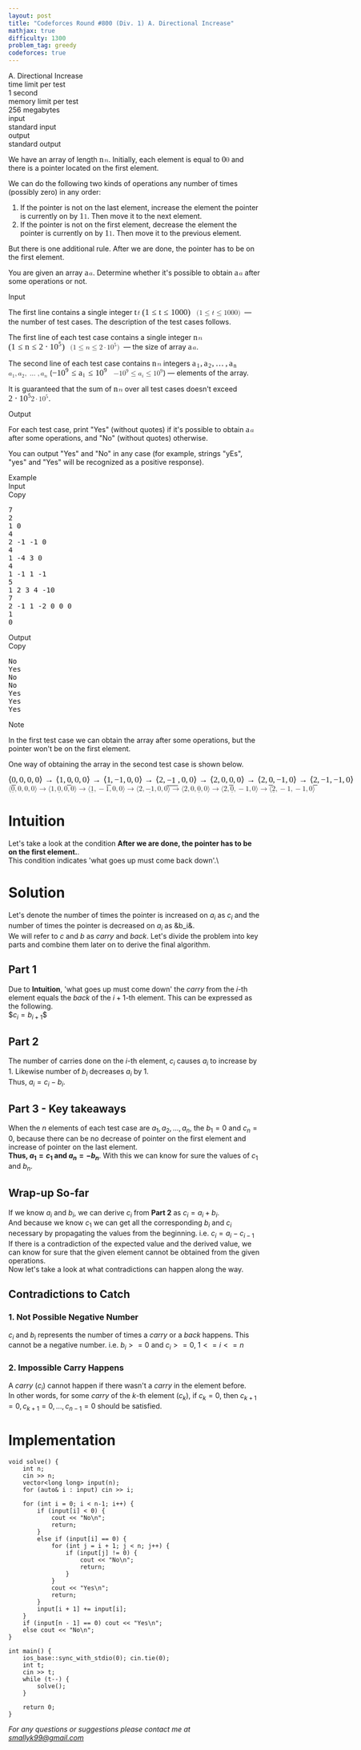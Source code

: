 ```yaml
---
layout: post
title: "Codeforces Round #800 (Div. 1) A. Directional Increase"
mathjax: true
difficulty: 1300
problem_tag: greedy
codeforces: true
---
```


<div class="problem-statement"><div class="header"><div class="title">A. Directional Increase</div><div class="time-limit"><div class="property-title">time limit per test</div>1 second</div><div class="memory-limit"><div class="property-title">memory limit per test</div>256 megabytes</div><div class="input-file"><div class="property-title">input</div>standard input</div><div class="output-file"><div class="property-title">output</div>standard output</div></div><div><p>We have an array of length <span class="MathJax_Preview" style="color: inherit;"></span><span class="MathJax" id="MathJax-Element-1-Frame" tabindex="0" style="position: relative;" data-mathml="<math xmlns=&quot;http://www.w3.org/1998/Math/MathML&quot;><mi>n</mi></math>" role="presentation"><nobr aria-hidden="true"><span class="math" id="MathJax-Span-1" style="width: 0.717em; display: inline-block;"><span style="display: inline-block; position: relative; width: 0.598em; height: 0px; font-size: 120%;"><span style="position: absolute; clip: rect(1.551em, 1000.6em, 2.324em, -999.997em); top: -2.14em; left: 0em;"><span class="mrow" id="MathJax-Span-2"><span class="mi" id="MathJax-Span-3" style="font-family: MathJax_Math-italic;">n</span></span><span style="display: inline-block; width: 0px; height: 2.146em;"></span></span></span><span style="display: inline-block; overflow: hidden; vertical-align: -0.068em; border-left: 0px solid; width: 0px; height: 0.718em;"></span></span></nobr><span class="MJX_Assistive_MathML" role="presentation"><math xmlns="http://www.w3.org/1998/Math/MathML"><mi>n</mi></math></span></span><script type="math/tex" id="MathJax-Element-1">n</script>. Initially, each element is equal to <span class="MathJax_Preview" style="color: inherit;"></span><span class="MathJax" id="MathJax-Element-2-Frame" tabindex="0" style="position: relative;" data-mathml="<math xmlns=&quot;http://www.w3.org/1998/Math/MathML&quot;><mn>0</mn></math>" role="presentation"><nobr aria-hidden="true"><span class="math" id="MathJax-Span-4" style="width: 0.598em; display: inline-block;"><span style="display: inline-block; position: relative; width: 0.479em; height: 0px; font-size: 120%;"><span style="position: absolute; clip: rect(1.372em, 1000.42em, 2.384em, -999.997em); top: -2.199em; left: 0em;"><span class="mrow" id="MathJax-Span-5"><span class="mn" id="MathJax-Span-6" style="font-family: MathJax_Main;">0</span></span><span style="display: inline-block; width: 0px; height: 2.205em;"></span></span></span><span style="display: inline-block; overflow: hidden; vertical-align: -0.068em; border-left: 0px solid; width: 0px; height: 1.004em;"></span></span></nobr><span class="MJX_Assistive_MathML" role="presentation"><math xmlns="http://www.w3.org/1998/Math/MathML"><mn>0</mn></math></span></span><script type="math/tex" id="MathJax-Element-2">0</script> and there is a pointer located on the first element.</p><p>We can do the following two kinds of operations any number of times (possibly zero) in any order:</p><ol><li> If the pointer is not on the last element, increase the element the pointer is currently on by <span class="MathJax_Preview" style="color: inherit;"></span><span class="MathJax" id="MathJax-Element-3-Frame" tabindex="0" style="position: relative;" data-mathml="<math xmlns=&quot;http://www.w3.org/1998/Math/MathML&quot;><mn>1</mn></math>" role="presentation"><nobr aria-hidden="true"><span class="math" id="MathJax-Span-7" style="width: 0.598em; display: inline-block;"><span style="display: inline-block; position: relative; width: 0.479em; height: 0px; font-size: 120%;"><span style="position: absolute; clip: rect(1.372em, 1000.42em, 2.384em, -999.997em); top: -2.199em; left: 0em;"><span class="mrow" id="MathJax-Span-8"><span class="mn" id="MathJax-Span-9" style="font-family: MathJax_Main;">1</span></span><span style="display: inline-block; width: 0px; height: 2.205em;"></span></span></span><span style="display: inline-block; overflow: hidden; vertical-align: -0.068em; border-left: 0px solid; width: 0px; height: 0.932em;"></span></span></nobr><span class="MJX_Assistive_MathML" role="presentation"><math xmlns="http://www.w3.org/1998/Math/MathML"><mn>1</mn></math></span></span><script type="math/tex" id="MathJax-Element-3">1</script>. Then move it to the next element.</li><li> If the pointer is not on the first element, decrease the element the pointer is currently on by <span class="MathJax_Preview" style="color: inherit;"></span><span class="MathJax" id="MathJax-Element-4-Frame" tabindex="0" style="position: relative;" data-mathml="<math xmlns=&quot;http://www.w3.org/1998/Math/MathML&quot;><mn>1</mn></math>" role="presentation"><nobr aria-hidden="true"><span class="math" id="MathJax-Span-10" style="width: 0.598em; display: inline-block;"><span style="display: inline-block; position: relative; width: 0.479em; height: 0px; font-size: 120%;"><span style="position: absolute; clip: rect(1.372em, 1000.42em, 2.384em, -999.997em); top: -2.199em; left: 0em;"><span class="mrow" id="MathJax-Span-11"><span class="mn" id="MathJax-Span-12" style="font-family: MathJax_Main;">1</span></span><span style="display: inline-block; width: 0px; height: 2.205em;"></span></span></span><span style="display: inline-block; overflow: hidden; vertical-align: -0.068em; border-left: 0px solid; width: 0px; height: 0.932em;"></span></span></nobr><span class="MJX_Assistive_MathML" role="presentation"><math xmlns="http://www.w3.org/1998/Math/MathML"><mn>1</mn></math></span></span><script type="math/tex" id="MathJax-Element-4">1</script>. Then move it to the previous element.</li></ol><p>But there is one additional rule. <span class="tex-font-style-bf">After we are done, the pointer has to be on the first element.</span></p><p>You are given an array <span class="MathJax_Preview" style="color: inherit;"></span><span class="MathJax" id="MathJax-Element-5-Frame" tabindex="0" style="position: relative;" data-mathml="<math xmlns=&quot;http://www.w3.org/1998/Math/MathML&quot;><mi>a</mi></math>" role="presentation"><nobr aria-hidden="true"><span class="math" id="MathJax-Span-13" style="width: 0.658em; display: inline-block;"><span style="display: inline-block; position: relative; width: 0.539em; height: 0px; font-size: 120%;"><span style="position: absolute; clip: rect(1.551em, 1000.54em, 2.324em, -999.997em); top: -2.14em; left: 0em;"><span class="mrow" id="MathJax-Span-14"><span class="mi" id="MathJax-Span-15" style="font-family: MathJax_Math-italic;">a</span></span><span style="display: inline-block; width: 0px; height: 2.146em;"></span></span></span><span style="display: inline-block; overflow: hidden; vertical-align: -0.068em; border-left: 0px solid; width: 0px; height: 0.718em;"></span></span></nobr><span class="MJX_Assistive_MathML" role="presentation"><math xmlns="http://www.w3.org/1998/Math/MathML"><mi>a</mi></math></span></span><script type="math/tex" id="MathJax-Element-5">a</script>. Determine whether it's possible to obtain <span class="MathJax_Preview" style="color: inherit;"></span><span class="MathJax" id="MathJax-Element-6-Frame" tabindex="0" style="position: relative;" data-mathml="<math xmlns=&quot;http://www.w3.org/1998/Math/MathML&quot;><mi>a</mi></math>" role="presentation"><nobr aria-hidden="true"><span class="math" id="MathJax-Span-16" style="width: 0.658em; display: inline-block;"><span style="display: inline-block; position: relative; width: 0.539em; height: 0px; font-size: 120%;"><span style="position: absolute; clip: rect(1.551em, 1000.54em, 2.324em, -999.997em); top: -2.14em; left: 0em;"><span class="mrow" id="MathJax-Span-17"><span class="mi" id="MathJax-Span-18" style="font-family: MathJax_Math-italic;">a</span></span><span style="display: inline-block; width: 0px; height: 2.146em;"></span></span></span><span style="display: inline-block; overflow: hidden; vertical-align: -0.068em; border-left: 0px solid; width: 0px; height: 0.718em;"></span></span></nobr><span class="MJX_Assistive_MathML" role="presentation"><math xmlns="http://www.w3.org/1998/Math/MathML"><mi>a</mi></math></span></span><script type="math/tex" id="MathJax-Element-6">a</script> after some operations or not.</p></div><div class="input-specification"><div class="section-title">Input</div><p>The first line contains a single integer <span class="MathJax_Preview" style="color: inherit;"></span><span class="MathJax" id="MathJax-Element-7-Frame" tabindex="0" style="position: relative;" data-mathml="<math xmlns=&quot;http://www.w3.org/1998/Math/MathML&quot;><mi>t</mi></math>" role="presentation"><nobr aria-hidden="true"><span class="math" id="MathJax-Span-19" style="width: 0.479em; display: inline-block;"><span style="display: inline-block; position: relative; width: 0.36em; height: 0px; font-size: 120%;"><span style="position: absolute; clip: rect(1.313em, 1000.3em, 2.324em, -999.997em); top: -2.14em; left: 0em;"><span class="mrow" id="MathJax-Span-20"><span class="mi" id="MathJax-Span-21" style="font-family: MathJax_Math-italic;">t</span></span><span style="display: inline-block; width: 0px; height: 2.146em;"></span></span></span><span style="display: inline-block; overflow: hidden; vertical-align: -0.068em; border-left: 0px solid; width: 0px; height: 0.932em;"></span></span></nobr><span class="MJX_Assistive_MathML" role="presentation"><math xmlns="http://www.w3.org/1998/Math/MathML"><mi>t</mi></math></span></span><script type="math/tex" id="MathJax-Element-7">t</script> <span class="MathJax_Preview" style="color: inherit;"></span><span class="MathJax" id="MathJax-Element-8-Frame" tabindex="0" style="position: relative;" data-mathml="<math xmlns=&quot;http://www.w3.org/1998/Math/MathML&quot;><mo stretchy=&quot;false&quot;>(</mo><mn>1</mn><mo>&amp;#x2264;</mo><mi>t</mi><mo>&amp;#x2264;</mo><mn>1000</mn><mo stretchy=&quot;false&quot;>)</mo></math>" role="presentation"><nobr aria-hidden="true"><span class="math" id="MathJax-Span-22" style="width: 7.741em; display: inline-block;"><span style="display: inline-block; position: relative; width: 6.432em; height: 0px; font-size: 120%;"><span style="position: absolute; clip: rect(1.253em, 1006.31em, 2.622em, -999.997em); top: -2.199em; left: 0em;"><span class="mrow" id="MathJax-Span-23"><span class="mo" id="MathJax-Span-24" style="font-family: MathJax_Main;">(</span><span class="mn" id="MathJax-Span-25" style="font-family: MathJax_Main;">1</span><span class="mo" id="MathJax-Span-26" style="font-family: MathJax_Main; padding-left: 0.301em;">≤</span><span class="mi" id="MathJax-Span-27" style="font-family: MathJax_Math-italic; padding-left: 0.301em;">t</span><span class="mo" id="MathJax-Span-28" style="font-family: MathJax_Main; padding-left: 0.301em;">≤</span><span class="mn" id="MathJax-Span-29" style="font-family: MathJax_Main; padding-left: 0.301em;">1000</span><span class="mo" id="MathJax-Span-30" style="font-family: MathJax_Main;">)</span></span><span style="display: inline-block; width: 0px; height: 2.205em;"></span></span></span><span style="display: inline-block; overflow: hidden; vertical-align: -0.354em; border-left: 0px solid; width: 0px; height: 1.361em;"></span></span></nobr><span class="MJX_Assistive_MathML" role="presentation"><math xmlns="http://www.w3.org/1998/Math/MathML"><mo stretchy="false">(</mo><mn>1</mn><mo>≤</mo><mi>t</mi><mo>≤</mo><mn>1000</mn><mo stretchy="false">)</mo></math></span></span><script type="math/tex" id="MathJax-Element-8">(1\le t\le 1000)</script> &nbsp;— the number of test cases. The description of the test cases follows.</p><p>The first line of each test case contains a single integer <span class="MathJax_Preview" style="color: inherit;"></span><span class="MathJax" id="MathJax-Element-9-Frame" tabindex="0" style="position: relative;" data-mathml="<math xmlns=&quot;http://www.w3.org/1998/Math/MathML&quot;><mi>n</mi></math>" role="presentation"><nobr aria-hidden="true"><span class="math" id="MathJax-Span-31" style="width: 0.717em; display: inline-block;"><span style="display: inline-block; position: relative; width: 0.598em; height: 0px; font-size: 120%;"><span style="position: absolute; clip: rect(1.551em, 1000.6em, 2.324em, -999.997em); top: -2.14em; left: 0em;"><span class="mrow" id="MathJax-Span-32"><span class="mi" id="MathJax-Span-33" style="font-family: MathJax_Math-italic;">n</span></span><span style="display: inline-block; width: 0px; height: 2.146em;"></span></span></span><span style="display: inline-block; overflow: hidden; vertical-align: -0.068em; border-left: 0px solid; width: 0px; height: 0.718em;"></span></span></nobr><span class="MJX_Assistive_MathML" role="presentation"><math xmlns="http://www.w3.org/1998/Math/MathML"><mi>n</mi></math></span></span><script type="math/tex" id="MathJax-Element-9">n</script> <span class="MathJax_Preview" style="color: inherit;"></span><span class="MathJax" id="MathJax-Element-10-Frame" tabindex="0" style="position: relative;" data-mathml="<math xmlns=&quot;http://www.w3.org/1998/Math/MathML&quot;><mo stretchy=&quot;false&quot;>(</mo><mn>1</mn><mo>&amp;#x2264;</mo><mi>n</mi><mo>&amp;#x2264;</mo><mn>2</mn><mo>&amp;#x22C5;</mo><msup><mn>10</mn><mn>5</mn></msup><mo stretchy=&quot;false&quot;>)</mo></math>" role="presentation"><nobr aria-hidden="true"><span class="math" id="MathJax-Span-34" style="width: 8.813em; display: inline-block;"><span style="display: inline-block; position: relative; width: 7.324em; height: 0px; font-size: 120%;"><span style="position: absolute; clip: rect(1.134em, 1007.21em, 2.622em, -999.997em); top: -2.199em; left: 0em;"><span class="mrow" id="MathJax-Span-35"><span class="mo" id="MathJax-Span-36" style="font-family: MathJax_Main;">(</span><span class="mn" id="MathJax-Span-37" style="font-family: MathJax_Main;">1</span><span class="mo" id="MathJax-Span-38" style="font-family: MathJax_Main; padding-left: 0.301em;">≤</span><span class="mi" id="MathJax-Span-39" style="font-family: MathJax_Math-italic; padding-left: 0.301em;">n</span><span class="mo" id="MathJax-Span-40" style="font-family: MathJax_Main; padding-left: 0.301em;">≤</span><span class="mn" id="MathJax-Span-41" style="font-family: MathJax_Main; padding-left: 0.301em;">2</span><span class="mo" id="MathJax-Span-42" style="font-family: MathJax_Main; padding-left: 0.241em;">⋅</span><span class="msubsup" id="MathJax-Span-43" style="padding-left: 0.241em;"><span style="display: inline-block; position: relative; width: 1.432em; height: 0px;"><span style="position: absolute; clip: rect(3.158em, 1000.96em, 4.17em, -999.997em); top: -3.985em; left: 0em;"><span class="mn" id="MathJax-Span-44" style="font-family: MathJax_Main;">10</span><span style="display: inline-block; width: 0px; height: 3.991em;"></span></span><span style="position: absolute; top: -4.402em; left: 1.015em;"><span class="mn" id="MathJax-Span-45" style="font-size: 70.7%; font-family: MathJax_Main;">5</span><span style="display: inline-block; width: 0px; height: 3.991em;"></span></span></span></span><span class="mo" id="MathJax-Span-46" style="font-family: MathJax_Main;">)</span></span><span style="display: inline-block; width: 0px; height: 2.205em;"></span></span></span><span style="display: inline-block; overflow: hidden; vertical-align: -0.354em; border-left: 0px solid; width: 0px; height: 1.504em;"></span></span></nobr><span class="MJX_Assistive_MathML" role="presentation"><math xmlns="http://www.w3.org/1998/Math/MathML"><mo stretchy="false">(</mo><mn>1</mn><mo>≤</mo><mi>n</mi><mo>≤</mo><mn>2</mn><mo>⋅</mo><msup><mn>10</mn><mn>5</mn></msup><mo stretchy="false">)</mo></math></span></span><script type="math/tex" id="MathJax-Element-10">(1\le n\le 2 \cdot 10^5)</script> &nbsp;— the size of array <span class="MathJax_Preview" style="color: inherit;"></span><span class="MathJax" id="MathJax-Element-11-Frame" tabindex="0" style="position: relative;" data-mathml="<math xmlns=&quot;http://www.w3.org/1998/Math/MathML&quot;><mi>a</mi></math>" role="presentation"><nobr aria-hidden="true"><span class="math" id="MathJax-Span-47" style="width: 0.658em; display: inline-block;"><span style="display: inline-block; position: relative; width: 0.539em; height: 0px; font-size: 120%;"><span style="position: absolute; clip: rect(1.551em, 1000.54em, 2.324em, -999.997em); top: -2.14em; left: 0em;"><span class="mrow" id="MathJax-Span-48"><span class="mi" id="MathJax-Span-49" style="font-family: MathJax_Math-italic;">a</span></span><span style="display: inline-block; width: 0px; height: 2.146em;"></span></span></span><span style="display: inline-block; overflow: hidden; vertical-align: -0.068em; border-left: 0px solid; width: 0px; height: 0.718em;"></span></span></nobr><span class="MJX_Assistive_MathML" role="presentation"><math xmlns="http://www.w3.org/1998/Math/MathML"><mi>a</mi></math></span></span><script type="math/tex" id="MathJax-Element-11">a</script>.</p><p>The second line of each test case contains <span class="MathJax_Preview" style="color: inherit;"></span><span class="MathJax" id="MathJax-Element-12-Frame" tabindex="0" style="position: relative;" data-mathml="<math xmlns=&quot;http://www.w3.org/1998/Math/MathML&quot;><mi>n</mi></math>" role="presentation"><nobr aria-hidden="true"><span class="math" id="MathJax-Span-50" style="width: 0.717em; display: inline-block;"><span style="display: inline-block; position: relative; width: 0.598em; height: 0px; font-size: 120%;"><span style="position: absolute; clip: rect(1.551em, 1000.6em, 2.324em, -999.997em); top: -2.14em; left: 0em;"><span class="mrow" id="MathJax-Span-51"><span class="mi" id="MathJax-Span-52" style="font-family: MathJax_Math-italic;">n</span></span><span style="display: inline-block; width: 0px; height: 2.146em;"></span></span></span><span style="display: inline-block; overflow: hidden; vertical-align: -0.068em; border-left: 0px solid; width: 0px; height: 0.718em;"></span></span></nobr><span class="MJX_Assistive_MathML" role="presentation"><math xmlns="http://www.w3.org/1998/Math/MathML"><mi>n</mi></math></span></span><script type="math/tex" id="MathJax-Element-12">n</script> integers <span class="MathJax_Preview" style="color: inherit;"></span><span class="MathJax" id="MathJax-Element-13-Frame" tabindex="0" style="position: relative;" data-mathml="<math xmlns=&quot;http://www.w3.org/1998/Math/MathML&quot;><msub><mi>a</mi><mn>1</mn></msub><mo>,</mo><msub><mi>a</mi><mn>2</mn></msub><mo>,</mo><mo>&amp;#x2026;</mo><mo>,</mo><msub><mi>a</mi><mi>n</mi></msub></math>" role="presentation"><nobr aria-hidden="true"><span class="math" id="MathJax-Span-53" style="width: 6.789em; display: inline-block;"><span style="display: inline-block; position: relative; width: 5.658em; height: 0px; font-size: 120%;"><span style="position: absolute; clip: rect(1.61em, 1005.66em, 2.562em, -999.997em); top: -2.199em; left: 0em;"><span class="mrow" id="MathJax-Span-54"><span class="msubsup" id="MathJax-Span-55"><span style="display: inline-block; position: relative; width: 0.955em; height: 0px;"><span style="position: absolute; clip: rect(3.396em, 1000.54em, 4.17em, -999.997em); top: -3.985em; left: 0em;"><span class="mi" id="MathJax-Span-56" style="font-family: MathJax_Math-italic;">a</span><span style="display: inline-block; width: 0px; height: 3.991em;"></span></span><span style="position: absolute; top: -3.807em; left: 0.539em;"><span class="mn" id="MathJax-Span-57" style="font-size: 70.7%; font-family: MathJax_Main;">1</span><span style="display: inline-block; width: 0px; height: 3.991em;"></span></span></span></span><span class="mo" id="MathJax-Span-58" style="font-family: MathJax_Main;">,</span><span class="msubsup" id="MathJax-Span-59" style="padding-left: 0.182em;"><span style="display: inline-block; position: relative; width: 0.955em; height: 0px;"><span style="position: absolute; clip: rect(3.396em, 1000.54em, 4.17em, -999.997em); top: -3.985em; left: 0em;"><span class="mi" id="MathJax-Span-60" style="font-family: MathJax_Math-italic;">a</span><span style="display: inline-block; width: 0px; height: 3.991em;"></span></span><span style="position: absolute; top: -3.807em; left: 0.539em;"><span class="mn" id="MathJax-Span-61" style="font-size: 70.7%; font-family: MathJax_Main;">2</span><span style="display: inline-block; width: 0px; height: 3.991em;"></span></span></span></span><span class="mo" id="MathJax-Span-62" style="font-family: MathJax_Main;">,</span><span class="mo" id="MathJax-Span-63" style="font-family: MathJax_Main; padding-left: 0.182em;">…</span><span class="mo" id="MathJax-Span-64" style="font-family: MathJax_Main; padding-left: 0.182em;">,</span><span class="msubsup" id="MathJax-Span-65" style="padding-left: 0.182em;"><span style="display: inline-block; position: relative; width: 1.015em; height: 0px;"><span style="position: absolute; clip: rect(3.396em, 1000.54em, 4.17em, -999.997em); top: -3.985em; left: 0em;"><span class="mi" id="MathJax-Span-66" style="font-family: MathJax_Math-italic;">a</span><span style="display: inline-block; width: 0px; height: 3.991em;"></span></span><span style="position: absolute; top: -3.807em; left: 0.539em;"><span class="mi" id="MathJax-Span-67" style="font-size: 70.7%; font-family: MathJax_Math-italic;">n</span><span style="display: inline-block; width: 0px; height: 3.991em;"></span></span></span></span></span><span style="display: inline-block; width: 0px; height: 2.205em;"></span></span></span><span style="display: inline-block; overflow: hidden; vertical-align: -0.282em; border-left: 0px solid; width: 0px; height: 0.932em;"></span></span></nobr><span class="MJX_Assistive_MathML" role="presentation"><math xmlns="http://www.w3.org/1998/Math/MathML"><msub><mi>a</mi><mn>1</mn></msub><mo>,</mo><msub><mi>a</mi><mn>2</mn></msub><mo>,</mo><mo>…</mo><mo>,</mo><msub><mi>a</mi><mi>n</mi></msub></math></span></span><script type="math/tex" id="MathJax-Element-13">a_1, a_2, \ldots, a_n</script> (<span class="MathJax_Preview" style="color: inherit;"></span><span class="MathJax" id="MathJax-Element-14-Frame" tabindex="0" style="position: relative;" data-mathml="<math xmlns=&quot;http://www.w3.org/1998/Math/MathML&quot;><mo>&amp;#x2212;</mo><msup><mn>10</mn><mn>9</mn></msup><mo>&amp;#x2264;</mo><msub><mi>a</mi><mi>i</mi></msub><mo>&amp;#x2264;</mo><msup><mn>10</mn><mn>9</mn></msup></math>" role="presentation"><nobr aria-hidden="true"><span class="math" id="MathJax-Span-68" style="width: 8.753em; display: inline-block;"><span style="display: inline-block; position: relative; width: 7.265em; height: 0px; font-size: 120%;"><span style="position: absolute; clip: rect(1.134em, 1007.26em, 2.562em, -999.997em); top: -2.199em; left: 0em;"><span class="mrow" id="MathJax-Span-69"><span class="mo" id="MathJax-Span-70" style="font-family: MathJax_Main;">−</span><span class="msubsup" id="MathJax-Span-71"><span style="display: inline-block; position: relative; width: 1.432em; height: 0px;"><span style="position: absolute; clip: rect(3.158em, 1000.96em, 4.17em, -999.997em); top: -3.985em; left: 0em;"><span class="mn" id="MathJax-Span-72" style="font-family: MathJax_Main;">10</span><span style="display: inline-block; width: 0px; height: 3.991em;"></span></span><span style="position: absolute; top: -4.402em; left: 1.015em;"><span class="mn" id="MathJax-Span-73" style="font-size: 70.7%; font-family: MathJax_Main;">9</span><span style="display: inline-block; width: 0px; height: 3.991em;"></span></span></span></span><span class="mo" id="MathJax-Span-74" style="font-family: MathJax_Main; padding-left: 0.301em;">≤</span><span class="msubsup" id="MathJax-Span-75" style="padding-left: 0.301em;"><span style="display: inline-block; position: relative; width: 0.836em; height: 0px;"><span style="position: absolute; clip: rect(3.396em, 1000.54em, 4.17em, -999.997em); top: -3.985em; left: 0em;"><span class="mi" id="MathJax-Span-76" style="font-family: MathJax_Math-italic;">a</span><span style="display: inline-block; width: 0px; height: 3.991em;"></span></span><span style="position: absolute; top: -3.807em; left: 0.539em;"><span class="mi" id="MathJax-Span-77" style="font-size: 70.7%; font-family: MathJax_Math-italic;">i</span><span style="display: inline-block; width: 0px; height: 3.991em;"></span></span></span></span><span class="mo" id="MathJax-Span-78" style="font-family: MathJax_Main; padding-left: 0.301em;">≤</span><span class="msubsup" id="MathJax-Span-79" style="padding-left: 0.301em;"><span style="display: inline-block; position: relative; width: 1.432em; height: 0px;"><span style="position: absolute; clip: rect(3.158em, 1000.96em, 4.17em, -999.997em); top: -3.985em; left: 0em;"><span class="mn" id="MathJax-Span-80" style="font-family: MathJax_Main;">10</span><span style="display: inline-block; width: 0px; height: 3.991em;"></span></span><span style="position: absolute; top: -4.402em; left: 1.015em;"><span class="mn" id="MathJax-Span-81" style="font-size: 70.7%; font-family: MathJax_Main;">9</span><span style="display: inline-block; width: 0px; height: 3.991em;"></span></span></span></span></span><span style="display: inline-block; width: 0px; height: 2.205em;"></span></span></span><span style="display: inline-block; overflow: hidden; vertical-align: -0.282em; border-left: 0px solid; width: 0px; height: 1.361em;"></span></span></nobr><span class="MJX_Assistive_MathML" role="presentation"><math xmlns="http://www.w3.org/1998/Math/MathML"><mo>−</mo><msup><mn>10</mn><mn>9</mn></msup><mo>≤</mo><msub><mi>a</mi><mi>i</mi></msub><mo>≤</mo><msup><mn>10</mn><mn>9</mn></msup></math></span></span><script type="math/tex" id="MathJax-Element-14">-10^9 \le a_i \le 10^9</script>)&nbsp;— elements of the array.</p><p>It is guaranteed that the sum of <span class="MathJax_Preview" style="color: inherit;"></span><span class="MathJax" id="MathJax-Element-15-Frame" tabindex="0" style="position: relative;" data-mathml="<math xmlns=&quot;http://www.w3.org/1998/Math/MathML&quot;><mi>n</mi></math>" role="presentation"><nobr aria-hidden="true"><span class="math" id="MathJax-Span-82" style="width: 0.717em; display: inline-block;"><span style="display: inline-block; position: relative; width: 0.598em; height: 0px; font-size: 120%;"><span style="position: absolute; clip: rect(1.551em, 1000.6em, 2.324em, -999.997em); top: -2.14em; left: 0em;"><span class="mrow" id="MathJax-Span-83"><span class="mi" id="MathJax-Span-84" style="font-family: MathJax_Math-italic;">n</span></span><span style="display: inline-block; width: 0px; height: 2.146em;"></span></span></span><span style="display: inline-block; overflow: hidden; vertical-align: -0.068em; border-left: 0px solid; width: 0px; height: 0.718em;"></span></span></nobr><span class="MJX_Assistive_MathML" role="presentation"><math xmlns="http://www.w3.org/1998/Math/MathML"><mi>n</mi></math></span></span><script type="math/tex" id="MathJax-Element-15">n</script> over all test cases doesn't exceed <span class="MathJax_Preview" style="color: inherit;"></span><span class="MathJax" id="MathJax-Element-16-Frame" tabindex="0" style="position: relative;" data-mathml="<math xmlns=&quot;http://www.w3.org/1998/Math/MathML&quot;><mn>2</mn><mo>&amp;#x22C5;</mo><msup><mn>10</mn><mn>5</mn></msup></math>" role="presentation"><nobr aria-hidden="true"><span class="math" id="MathJax-Span-85" style="width: 3.217em; display: inline-block;"><span style="display: inline-block; position: relative; width: 2.682em; height: 0px; font-size: 120%;"><span style="position: absolute; clip: rect(1.134em, 1002.68em, 2.384em, -999.997em); top: -2.199em; left: 0em;"><span class="mrow" id="MathJax-Span-86"><span class="mn" id="MathJax-Span-87" style="font-family: MathJax_Main;">2</span><span class="mo" id="MathJax-Span-88" style="font-family: MathJax_Main; padding-left: 0.241em;">⋅</span><span class="msubsup" id="MathJax-Span-89" style="padding-left: 0.241em;"><span style="display: inline-block; position: relative; width: 1.432em; height: 0px;"><span style="position: absolute; clip: rect(3.158em, 1000.96em, 4.17em, -999.997em); top: -3.985em; left: 0em;"><span class="mn" id="MathJax-Span-90" style="font-family: MathJax_Main;">10</span><span style="display: inline-block; width: 0px; height: 3.991em;"></span></span><span style="position: absolute; top: -4.402em; left: 1.015em;"><span class="mn" id="MathJax-Span-91" style="font-size: 70.7%; font-family: MathJax_Main;">5</span><span style="display: inline-block; width: 0px; height: 3.991em;"></span></span></span></span></span><span style="display: inline-block; width: 0px; height: 2.205em;"></span></span></span><span style="display: inline-block; overflow: hidden; vertical-align: -0.068em; border-left: 0px solid; width: 0px; height: 1.218em;"></span></span></nobr><span class="MJX_Assistive_MathML" role="presentation"><math xmlns="http://www.w3.org/1998/Math/MathML"><mn>2</mn><mo>⋅</mo><msup><mn>10</mn><mn>5</mn></msup></math></span></span><script type="math/tex" id="MathJax-Element-16">2 \cdot 10^5</script>.</p></div><div class="output-specification"><div class="section-title">Output</div><p>For each test case, print "Yes" (without quotes) if it's possible to obtain <span class="MathJax_Preview" style="color: inherit;"></span><span class="MathJax" id="MathJax-Element-17-Frame" tabindex="0" style="position: relative;" data-mathml="<math xmlns=&quot;http://www.w3.org/1998/Math/MathML&quot;><mi>a</mi></math>" role="presentation"><nobr aria-hidden="true"><span class="math" id="MathJax-Span-92" style="width: 0.658em; display: inline-block;"><span style="display: inline-block; position: relative; width: 0.539em; height: 0px; font-size: 120%;"><span style="position: absolute; clip: rect(1.551em, 1000.54em, 2.324em, -999.997em); top: -2.14em; left: 0em;"><span class="mrow" id="MathJax-Span-93"><span class="mi" id="MathJax-Span-94" style="font-family: MathJax_Math-italic;">a</span></span><span style="display: inline-block; width: 0px; height: 2.146em;"></span></span></span><span style="display: inline-block; overflow: hidden; vertical-align: -0.068em; border-left: 0px solid; width: 0px; height: 0.718em;"></span></span></nobr><span class="MJX_Assistive_MathML" role="presentation"><math xmlns="http://www.w3.org/1998/Math/MathML"><mi>a</mi></math></span></span><script type="math/tex" id="MathJax-Element-17">a</script> after some operations, and "No" (without quotes) otherwise.</p><p>You can output "Yes" and "No" in any case (for example, strings "yEs", "yes" and "Yes" will be recognized as a positive response).</p></div><div class="sample-tests"><div class="section-title">Example</div><div class="sample-test"><div class="input"><div class="title">Input<div title="Copy" data-clipboard-target="#id006372898580171737" id="id0006886008445120195" class="input-output-copier">Copy</div></div><pre id="id006372898580171737">7
2
1 0
4
2 -1 -1 0
4
1 -4 3 0
4
1 -1 1 -1
5
1 2 3 4 -10
7
2 -1 1 -2 0 0 0
1
0
</pre></div><div class="output"><div class="title">Output<div title="Copy" data-clipboard-target="#id00949637920418559" id="id003592214255153725" class="input-output-copier">Copy</div></div><pre id="id00949637920418559">No
Yes
No
No
Yes
Yes
Yes
</pre></div></div></div><div class="note"><div class="section-title">Note</div><p>In the first test case we can obtain the array after some operations, but the pointer won't be on the first element.</p><p>One way of obtaining the array in the second test case is shown below.</p><p><span class="MathJax_Preview" style="color: inherit;"></span><span class="MathJax" id="MathJax-Element-18-Frame" tabindex="0" style="position: relative;" data-mathml="<math xmlns=&quot;http://www.w3.org/1998/Math/MathML&quot;><mo fence=&quot;false&quot; stretchy=&quot;false&quot;>&amp;#x27E8;</mo><munder><mn>0</mn><mo>&amp;#x005F;</mo></munder><mo>,</mo><mn>0</mn><mo>,</mo><mn>0</mn><mo>,</mo><mn>0</mn><mo fence=&quot;false&quot; stretchy=&quot;false&quot;>&amp;#x27E9;</mo><mo stretchy=&quot;false&quot;>&amp;#x2192;</mo><mo fence=&quot;false&quot; stretchy=&quot;false&quot;>&amp;#x27E8;</mo><mn>1</mn><mo>,</mo><munder><mn>0</mn><mo>&amp;#x005F;</mo></munder><mo>,</mo><mn>0</mn><mo>,</mo><mn>0</mn><mo fence=&quot;false&quot; stretchy=&quot;false&quot;>&amp;#x27E9;</mo><mo stretchy=&quot;false&quot;>&amp;#x2192;</mo><mo fence=&quot;false&quot; stretchy=&quot;false&quot;>&amp;#x27E8;</mo><munder><mn>1</mn><mo>&amp;#x005F;</mo></munder><mo>,</mo><mo>&amp;#x2212;</mo><mn>1</mn><mo>,</mo><mn>0</mn><mo>,</mo><mn>0</mn><mo fence=&quot;false&quot; stretchy=&quot;false&quot;>&amp;#x27E9;</mo><mo stretchy=&quot;false&quot;>&amp;#x2192;</mo><mo fence=&quot;false&quot; stretchy=&quot;false&quot;>&amp;#x27E8;</mo><mn>2</mn><mo>,</mo><munder><mrow><mo>&amp;#x2212;</mo><mn>1</mn></mrow><mo>&amp;#x005F;</mo></munder><mo>,</mo><mn>0</mn><mo>,</mo><mn>0</mn><mo fence=&quot;false&quot; stretchy=&quot;false&quot;>&amp;#x27E9;</mo><mo stretchy=&quot;false&quot;>&amp;#x2192;</mo><mo fence=&quot;false&quot; stretchy=&quot;false&quot;>&amp;#x27E8;</mo><mn>2</mn><mo>,</mo><mn>0</mn><mo>,</mo><munder><mn>0</mn><mo>&amp;#x005F;</mo></munder><mo>,</mo><mn>0</mn><mo fence=&quot;false&quot; stretchy=&quot;false&quot;>&amp;#x27E9;</mo><mo stretchy=&quot;false&quot;>&amp;#x2192;</mo><mo fence=&quot;false&quot; stretchy=&quot;false&quot;>&amp;#x27E8;</mo><mn>2</mn><mo>,</mo><munder><mn>0</mn><mo>&amp;#x005F;</mo></munder><mo>,</mo><mo>&amp;#x2212;</mo><mn>1</mn><mo>,</mo><mn>0</mn><mo fence=&quot;false&quot; stretchy=&quot;false&quot;>&amp;#x27E9;</mo><mo stretchy=&quot;false&quot;>&amp;#x2192;</mo><mo fence=&quot;false&quot; stretchy=&quot;false&quot;>&amp;#x27E8;</mo><munder><mn>2</mn><mo>&amp;#x005F;</mo></munder><mo>,</mo><mo>&amp;#x2212;</mo><mn>1</mn><mo>,</mo><mo>&amp;#x2212;</mo><mn>1</mn><mo>,</mo><mn>0</mn><mo fence=&quot;false&quot; stretchy=&quot;false&quot;>&amp;#x27E9;</mo></math>" role="presentation"><nobr aria-hidden="true"><span class="math" id="MathJax-Span-95" style="width: 51.015em; display: inline-block;"><span style="display: inline-block; position: relative; width: 42.503em; height: 0px; font-size: 120%;"><span style="position: absolute; clip: rect(1.253em, 1042.38em, 2.682em, -999.997em); top: -2.199em; left: 0em;"><span class="mrow" id="MathJax-Span-96"><span class="mo" id="MathJax-Span-97" style="font-family: MathJax_Main;">⟨</span><span class="munderover" id="MathJax-Span-98"><span style="display: inline-block; position: relative; width: 0.479em; height: 0px;"><span style="position: absolute; clip: rect(3.158em, 1000.48em, 4.17em, -999.997em); top: -3.985em; left: 0em;"><span class="mn" id="MathJax-Span-99" style="font-family: MathJax_Main;">0</span><span style="display: inline-block; width: 0px; height: 3.991em;"></span></span><span style="position: absolute; clip: rect(3.515em, 1000.48em, 3.932em, -999.997em); top: -3.509em; left: 0em;"><span class="mo" id="MathJax-Span-100" style=""><span style="font-family: MathJax_Main;">–</span></span><span style="display: inline-block; width: 0px; height: 3.991em;"></span></span></span></span><span class="mo" id="MathJax-Span-101" style="font-family: MathJax_Main;">,</span><span class="mn" id="MathJax-Span-102" style="font-family: MathJax_Main; padding-left: 0.182em;">0</span><span class="mo" id="MathJax-Span-103" style="font-family: MathJax_Main;">,</span><span class="mn" id="MathJax-Span-104" style="font-family: MathJax_Main; padding-left: 0.182em;">0</span><span class="mo" id="MathJax-Span-105" style="font-family: MathJax_Main;">,</span><span class="mn" id="MathJax-Span-106" style="font-family: MathJax_Main; padding-left: 0.182em;">0</span><span class="mo" id="MathJax-Span-107" style="font-family: MathJax_Main;">⟩</span><span class="mo" id="MathJax-Span-108" style="font-family: MathJax_Main; padding-left: 0.301em;">→</span><span class="mo" id="MathJax-Span-109" style="font-family: MathJax_Main; padding-left: 0.301em;">⟨</span><span class="mn" id="MathJax-Span-110" style="font-family: MathJax_Main;">1</span><span class="mo" id="MathJax-Span-111" style="font-family: MathJax_Main;">,</span><span class="munderover" id="MathJax-Span-112" style="padding-left: 0.182em;"><span style="display: inline-block; position: relative; width: 0.479em; height: 0px;"><span style="position: absolute; clip: rect(3.158em, 1000.48em, 4.17em, -999.997em); top: -3.985em; left: 0em;"><span class="mn" id="MathJax-Span-113" style="font-family: MathJax_Main;">0</span><span style="display: inline-block; width: 0px; height: 3.991em;"></span></span><span style="position: absolute; clip: rect(3.515em, 1000.48em, 3.932em, -999.997em); top: -3.509em; left: 0em;"><span class="mo" id="MathJax-Span-114" style=""><span style="font-family: MathJax_Main;">–</span></span><span style="display: inline-block; width: 0px; height: 3.991em;"></span></span></span></span><span class="mo" id="MathJax-Span-115" style="font-family: MathJax_Main;">,</span><span class="mn" id="MathJax-Span-116" style="font-family: MathJax_Main; padding-left: 0.182em;">0</span><span class="mo" id="MathJax-Span-117" style="font-family: MathJax_Main;">,</span><span class="mn" id="MathJax-Span-118" style="font-family: MathJax_Main; padding-left: 0.182em;">0</span><span class="mo" id="MathJax-Span-119" style="font-family: MathJax_Main;">⟩</span><span class="mo" id="MathJax-Span-120" style="font-family: MathJax_Main; padding-left: 0.301em;">→</span><span class="mo" id="MathJax-Span-121" style="font-family: MathJax_Main; padding-left: 0.301em;">⟨</span><span class="munderover" id="MathJax-Span-122"><span style="display: inline-block; position: relative; width: 0.479em; height: 0px;"><span style="position: absolute; clip: rect(3.158em, 1000.42em, 4.17em, -999.997em); top: -3.985em; left: 0em;"><span class="mn" id="MathJax-Span-123" style="font-family: MathJax_Main;">1</span><span style="display: inline-block; width: 0px; height: 3.991em;"></span></span><span style="position: absolute; clip: rect(3.515em, 1000.48em, 3.932em, -999.997em); top: -3.509em; left: 0em;"><span class="mo" id="MathJax-Span-124" style=""><span style="font-family: MathJax_Main;">–</span></span><span style="display: inline-block; width: 0px; height: 3.991em;"></span></span></span></span><span class="mo" id="MathJax-Span-125" style="font-family: MathJax_Main;">,</span><span class="mo" id="MathJax-Span-126" style="font-family: MathJax_Main; padding-left: 0.182em;">−</span><span class="mn" id="MathJax-Span-127" style="font-family: MathJax_Main;">1</span><span class="mo" id="MathJax-Span-128" style="font-family: MathJax_Main;">,</span><span class="mn" id="MathJax-Span-129" style="font-family: MathJax_Main; padding-left: 0.182em;">0</span><span class="mo" id="MathJax-Span-130" style="font-family: MathJax_Main;">,</span><span class="mn" id="MathJax-Span-131" style="font-family: MathJax_Main; padding-left: 0.182em;">0</span><span class="mo" id="MathJax-Span-132" style="font-family: MathJax_Main;">⟩</span><span class="mo" id="MathJax-Span-133" style="font-family: MathJax_Main; padding-left: 0.301em;">→</span><span class="mo" id="MathJax-Span-134" style="font-family: MathJax_Main; padding-left: 0.301em;">⟨</span><span class="mn" id="MathJax-Span-135" style="font-family: MathJax_Main;">2</span><span class="mo" id="MathJax-Span-136" style="font-family: MathJax_Main;">,</span><span class="munderover" id="MathJax-Span-137" style="padding-left: 0.182em;"><span style="display: inline-block; position: relative; width: 1.313em; height: 0px;"><span style="position: absolute; clip: rect(3.158em, 1001.19em, 4.229em, -999.997em); top: -3.985em; left: 0.003em;"><span class="mrow" id="MathJax-Span-138"><span class="mo" id="MathJax-Span-139" style="font-family: MathJax_Main;">−</span><span class="mn" id="MathJax-Span-140" style="font-family: MathJax_Main;">1</span></span><span style="display: inline-block; width: 0px; height: 3.991em;"></span></span><span style="position: absolute; clip: rect(3.515em, 1001.31em, 3.932em, -999.997em); top: -3.449em; left: 0em;"><span class="mo" id="MathJax-Span-141" style=""><span style="display: inline-block; position: relative; width: 1.313em; height: 0px;"><span style="position: absolute; font-family: MathJax_Main; top: -3.985em; left: 0em;">–<span style="display: inline-block; width: 0px; height: 3.991em;"></span></span><span style="position: absolute; font-family: MathJax_Main; top: -3.985em; left: 0.836em;">–<span style="display: inline-block; width: 0px; height: 3.991em;"></span></span><span style="font-family: MathJax_Main; position: absolute; top: -3.985em; left: 0.42em;">–<span style="display: inline-block; width: 0px; height: 3.991em;"></span></span></span></span><span style="display: inline-block; width: 0px; height: 3.991em;"></span></span></span></span><span class="mo" id="MathJax-Span-142" style="font-family: MathJax_Main;">,</span><span class="mn" id="MathJax-Span-143" style="font-family: MathJax_Main; padding-left: 0.182em;">0</span><span class="mo" id="MathJax-Span-144" style="font-family: MathJax_Main;">,</span><span class="mn" id="MathJax-Span-145" style="font-family: MathJax_Main; padding-left: 0.182em;">0</span><span class="mo" id="MathJax-Span-146" style="font-family: MathJax_Main;">⟩</span><span class="mo" id="MathJax-Span-147" style="font-family: MathJax_Main; padding-left: 0.301em;">→</span><span class="mo" id="MathJax-Span-148" style="font-family: MathJax_Main; padding-left: 0.301em;">⟨</span><span class="mn" id="MathJax-Span-149" style="font-family: MathJax_Main;">2</span><span class="mo" id="MathJax-Span-150" style="font-family: MathJax_Main;">,</span><span class="mn" id="MathJax-Span-151" style="font-family: MathJax_Main; padding-left: 0.182em;">0</span><span class="mo" id="MathJax-Span-152" style="font-family: MathJax_Main;">,</span><span class="munderover" id="MathJax-Span-153" style="padding-left: 0.182em;"><span style="display: inline-block; position: relative; width: 0.479em; height: 0px;"><span style="position: absolute; clip: rect(3.158em, 1000.48em, 4.17em, -999.997em); top: -3.985em; left: 0em;"><span class="mn" id="MathJax-Span-154" style="font-family: MathJax_Main;">0</span><span style="display: inline-block; width: 0px; height: 3.991em;"></span></span><span style="position: absolute; clip: rect(3.515em, 1000.48em, 3.932em, -999.997em); top: -3.509em; left: 0em;"><span class="mo" id="MathJax-Span-155" style=""><span style="font-family: MathJax_Main;">–</span></span><span style="display: inline-block; width: 0px; height: 3.991em;"></span></span></span></span><span class="mo" id="MathJax-Span-156" style="font-family: MathJax_Main;">,</span><span class="mn" id="MathJax-Span-157" style="font-family: MathJax_Main; padding-left: 0.182em;">0</span><span class="mo" id="MathJax-Span-158" style="font-family: MathJax_Main;">⟩</span><span class="mo" id="MathJax-Span-159" style="font-family: MathJax_Main; padding-left: 0.301em;">→</span><span class="mo" id="MathJax-Span-160" style="font-family: MathJax_Main; padding-left: 0.301em;">⟨</span><span class="mn" id="MathJax-Span-161" style="font-family: MathJax_Main;">2</span><span class="mo" id="MathJax-Span-162" style="font-family: MathJax_Main;">,</span><span class="munderover" id="MathJax-Span-163" style="padding-left: 0.182em;"><span style="display: inline-block; position: relative; width: 0.479em; height: 0px;"><span style="position: absolute; clip: rect(3.158em, 1000.48em, 4.17em, -999.997em); top: -3.985em; left: 0em;"><span class="mn" id="MathJax-Span-164" style="font-family: MathJax_Main;">0</span><span style="display: inline-block; width: 0px; height: 3.991em;"></span></span><span style="position: absolute; clip: rect(3.515em, 1000.48em, 3.932em, -999.997em); top: -3.509em; left: 0em;"><span class="mo" id="MathJax-Span-165" style=""><span style="font-family: MathJax_Main;">–</span></span><span style="display: inline-block; width: 0px; height: 3.991em;"></span></span></span></span><span class="mo" id="MathJax-Span-166" style="font-family: MathJax_Main;">,</span><span class="mo" id="MathJax-Span-167" style="font-family: MathJax_Main; padding-left: 0.182em;">−</span><span class="mn" id="MathJax-Span-168" style="font-family: MathJax_Main;">1</span><span class="mo" id="MathJax-Span-169" style="font-family: MathJax_Main;">,</span><span class="mn" id="MathJax-Span-170" style="font-family: MathJax_Main; padding-left: 0.182em;">0</span><span class="mo" id="MathJax-Span-171" style="font-family: MathJax_Main;">⟩</span><span class="mo" id="MathJax-Span-172" style="font-family: MathJax_Main; padding-left: 0.301em;">→</span><span class="mo" id="MathJax-Span-173" style="font-family: MathJax_Main; padding-left: 0.301em;">⟨</span><span class="munderover" id="MathJax-Span-174"><span style="display: inline-block; position: relative; width: 0.479em; height: 0px;"><span style="position: absolute; clip: rect(3.158em, 1000.48em, 4.17em, -999.997em); top: -3.985em; left: 0em;"><span class="mn" id="MathJax-Span-175" style="font-family: MathJax_Main;">2</span><span style="display: inline-block; width: 0px; height: 3.991em;"></span></span><span style="position: absolute; clip: rect(3.515em, 1000.48em, 3.932em, -999.997em); top: -3.509em; left: 0em;"><span class="mo" id="MathJax-Span-176" style=""><span style="font-family: MathJax_Main;">–</span></span><span style="display: inline-block; width: 0px; height: 3.991em;"></span></span></span></span><span class="mo" id="MathJax-Span-177" style="font-family: MathJax_Main;">,</span><span class="mo" id="MathJax-Span-178" style="font-family: MathJax_Main; padding-left: 0.182em;">−</span><span class="mn" id="MathJax-Span-179" style="font-family: MathJax_Main;">1</span><span class="mo" id="MathJax-Span-180" style="font-family: MathJax_Main;">,</span><span class="mo" id="MathJax-Span-181" style="font-family: MathJax_Main; padding-left: 0.182em;">−</span><span class="mn" id="MathJax-Span-182" style="font-family: MathJax_Main;">1</span><span class="mo" id="MathJax-Span-183" style="font-family: MathJax_Main;">,</span><span class="mn" id="MathJax-Span-184" style="font-family: MathJax_Main; padding-left: 0.182em;">0</span><span class="mo" id="MathJax-Span-185" style="font-family: MathJax_Main;">⟩</span></span><span style="display: inline-block; width: 0px; height: 2.205em;"></span></span></span><span style="display: inline-block; overflow: hidden; vertical-align: -0.425em; border-left: 0px solid; width: 0px; height: 1.432em;"></span></span></nobr><span class="MJX_Assistive_MathML" role="presentation"><math xmlns="http://www.w3.org/1998/Math/MathML"><mo fence="false" stretchy="false">⟨</mo><munder><mn>0</mn><mo>_</mo></munder><mo>,</mo><mn>0</mn><mo>,</mo><mn>0</mn><mo>,</mo><mn>0</mn><mo fence="false" stretchy="false">⟩</mo><mo stretchy="false">→</mo><mo fence="false" stretchy="false">⟨</mo><mn>1</mn><mo>,</mo><munder><mn>0</mn><mo>_</mo></munder><mo>,</mo><mn>0</mn><mo>,</mo><mn>0</mn><mo fence="false" stretchy="false">⟩</mo><mo stretchy="false">→</mo><mo fence="false" stretchy="false">⟨</mo><munder><mn>1</mn><mo>_</mo></munder><mo>,</mo><mo>−</mo><mn>1</mn><mo>,</mo><mn>0</mn><mo>,</mo><mn>0</mn><mo fence="false" stretchy="false">⟩</mo><mo stretchy="false">→</mo><mo fence="false" stretchy="false">⟨</mo><mn>2</mn><mo>,</mo><munder><mrow><mo>−</mo><mn>1</mn></mrow><mo>_</mo></munder><mo>,</mo><mn>0</mn><mo>,</mo><mn>0</mn><mo fence="false" stretchy="false">⟩</mo><mo stretchy="false">→</mo><mo fence="false" stretchy="false">⟨</mo><mn>2</mn><mo>,</mo><mn>0</mn><mo>,</mo><munder><mn>0</mn><mo>_</mo></munder><mo>,</mo><mn>0</mn><mo fence="false" stretchy="false">⟩</mo><mo stretchy="false">→</mo><mo fence="false" stretchy="false">⟨</mo><mn>2</mn><mo>,</mo><munder><mn>0</mn><mo>_</mo></munder><mo>,</mo><mo>−</mo><mn>1</mn><mo>,</mo><mn>0</mn><mo fence="false" stretchy="false">⟩</mo><mo stretchy="false">→</mo><mo fence="false" stretchy="false">⟨</mo><munder><mn>2</mn><mo>_</mo></munder><mo>,</mo><mo>−</mo><mn>1</mn><mo>,</mo><mo>−</mo><mn>1</mn><mo>,</mo><mn>0</mn><mo fence="false" stretchy="false">⟩</mo></math></span></span><script type="math/tex" id="MathJax-Element-18">\langle \underline{0}, 0, 0, 0\rangle \to \langle 1, \underline{0}, 0, 0 \rangle \to \langle \underline{1}, -1, 0, 0\rangle \to \langle 2, \underline{-1}, 0, 0\rangle \to \langle 2, 0, \underline{0}, 0\rangle \to \langle 2, \underline{0}, -1, 0\rangle \to \langle \underline{2}, -1, -1, 0\rangle</script></p></div></div>

# Intuition
Let's take a look at the condition **After we are done, the pointer has to be on the first element.**.\
This condition indicates 'what goes up must come back down'.\

# Solution
Let's denote the number of times the pointer is increased on $a_i$ as $c_i$ and the number of times the pointer is decreased on $a_i$ as &b_i&. \
We will refer to $c$ and $b$ as *carry* and *back*.
Let's divide the problem into key parts and combine them later on to derive the final algorithm.

## Part 1
Due to **Intuition**, 'what goes up must come down' the *carry* from the $i$-th element equals the *back* of the $i+1$-th element. This can be expressed as the following.\
$\$c_i=b_{i+1}$\$

## Part 2
The number of carries done on the $i$-th element, $c_i$ causes $a_i$ to increase by 1. Likewise number of $b_i$ decreases $a_i$ by 1.\
Thus, $a_i=c_i-b_i$.

## Part 3 - Key takeaways
When the $n$ elements of each test case are $a_1, a_2, ..., a_n$, the $b_1=0$ and $c_n=0$, because there can be no decrease of pointer on the first element and increase of pointer on the last element.\
**Thus, $a_1=c_1$ and $a_n=-b_n$**.
With this we can know for sure the values of $c_1$ and $b_n$.

## Wrap-up So-far
If we know $a_i$ and $b_i$, we can derive $c_i$ from **Part 2** as $c_i=a_i+b_i$.\
And because we know $c_1$ we can get all the corresponding $b_i$ and $c_i$ necessary by propagating the values from the beginning. i.e. $c_i=a_i-c_{i-1}$\
If there is a contradiction of the expected value and the derived value, we can know for sure that the given element cannot be obtained from the given operations.\
Now let's take a look at what contradictions can happen along the way.

## Contradictions to Catch
### 1. Not Possible Negative Number
$c_i$ and $b_i$ represents the number of times a *carry* or a *back* happens. This cannot be a negative number. i.e.  $b_i>=0$ and $c_i>=0$, $1<=i<=n$

### 2. Impossible Carry Happens
A *carry* ($c_i$) cannot happen if there wasn't a *carry* in the element before.\
In other words, for some *carry* of the $k$-th element ($c_k$), if $c_k=0$, then $c_{k+1}=0, c_{k+1}=0, ..., c_{n-1}=0$ should be satisfied.

# Implementation
```
void solve() {
	int n;
	cin >> n;
	vector<long long> input(n);
	for (auto& i : input) cin >> i;
	
	for (int i = 0; i < n-1; i++) {
		if (input[i] < 0) {
			cout << "No\n";
			return;
		}
		else if (input[i] == 0) {
			for (int j = i + 1; j < n; j++) {
				if (input[j] != 0) {
					cout << "No\n";
					return;
				}
			}
			cout << "Yes\n";
			return;
		}
		input[i + 1] += input[i];
	}
	if (input[n - 1] == 0) cout << "Yes\n";
	else cout << "No\n";
}

int main() {
	ios_base::sync_with_stdio(0); cin.tie(0);
	int t;
	cin >> t;
	while (t--) {
		solve();
	}

	return 0;
}
```

*For any questions or suggestions please contact me at smallyk99@gmail.com*